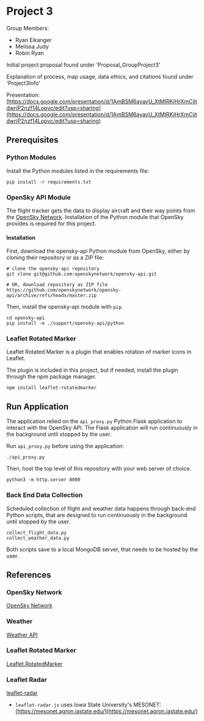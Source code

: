 # Project 3
Group Members:

- Ryan Eikanger
- Melissa Judy
- Robin Ryan

Initial project proposal found under 'Proposal_GroupProject3'

Explanation of process, map usage, data ethics, and citations found under 'Project3Info'

Presentation: [https://docs.google.com/presentation/d/1AmBSM6ayavU_XtMIRKjHrXmCjitdwrjP2nzf14Lopvc/edit?usp=sharing](https://docs.google.com/presentation/d/1AmBSM6ayavU_XtMIRKjHrXmCjitdwrjP2nzf14Lopvc/edit?usp=sharing)


## Prerequisites
### Python Modules
Install the Python modules listed in the requirements file:
```shell
pip install -r requirements.txt
```

### OpenSky API Module
The flight tracker gets the data to display aircraft and their way points from the [OpenSky Network](https://opensky-network.org/). Installation of the Python module that OpenSky provides is required for this project.

#### Installation
First, download the opensky-api Python module from OpenSky, either by cloning their repository or as a ZIP file:  
```shell
# clone the opensky-api repository
git clone git@github.com:openskynetwork/opensky-api.git

# OR, download repository as ZIP file
https://github.com/openskynetwork/opensky-api/archive/refs/heads/master.zip
```

Then, install the opensky-api module with `pip`.
```shell
cd opensky-api
pip install -e ./support/opensky-api/python
```
### Leaflet Rotated Marker
Leaflet Rotated Marker is a plugin that enables rotation of marker icons in Leaflet.

The plugin is included in this project, but if needed, install the plugin through the npm package manager.

```shell
npm install leaflet-rotatedmarker
```

## Run Application
The application relied on the `api_proxy.py` Python Flask application to interact with the OpenSky API. The Flask application will run continuously in the background until stopped by the user.

Run `api_proxy.py` before using the application:
```shell
./api_proxy.py
```

Then, host the top level of this repository with your web server of choice.
```shell
python3 -m http.server 8000
```
### Back End Data Collection
Scheduled collection of flight and weather data happens through back-end Python scripts, that are designed to run continuously in the background until stopped by the user.

```
collect_flight_data.py
collect_weather_data.py
```

Both scripts save to a local MongoDB server, that needs to be hosted by the user.

## References
### OpenSky Network
[OpenSky Network](https://opensky-network.org/)

### Weather
[Weather API](https://www.weatherapi.com/)

### Leaflet Rotated Marker
[Leaflet.RotatedMarker](https://github.com/bbecquet/Leaflet.RotatedMarker)

### Leaflet Radar
[leaflet-radar](https://github.com/rwev/leaflet-radar)

- `leaflet-radar.js` uses Iowa State University's MESONET: [https://mesonet.agron.iastate.edu/](https://mesonet.agron.iastate.edu/)
